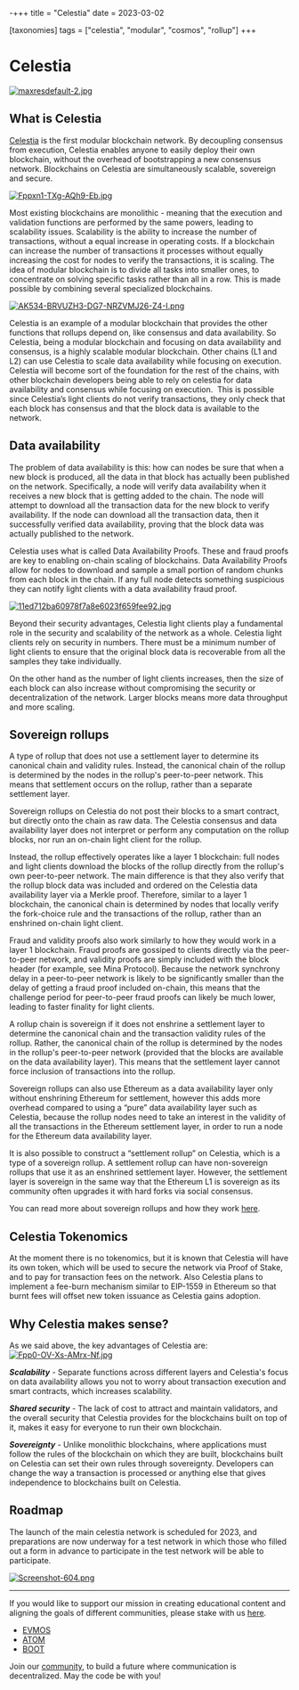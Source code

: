 -+++
title = "Celestia"
date = 2023-03-02

[taxonomies]
tags = ["celestia", "modular", "cosmos", "rollup"]
+++

# Celestia #

[![maxresdefault-2.jpg](https://i.postimg.cc/HxmNk6xX/maxresdefault-2.jpg)](https://postimg.cc/CZv7vHbx)

## What is Celestia ##

[Celestia](https://celestia.org/) is the first modular blockchain network. By decoupling consensus from execution, Celestia enables anyone to easily deploy their own
blockchain, without the overhead of bootstrapping a new consensus network. Blockchains on Celestia are simultaneously scalable, sovereign and secure.

<!-- more -->

[![Fppxn1-TXg-AQh9-Eb.jpg](https://i.postimg.cc/brhtZFS0/Fppxn1-TXg-AQh9-Eb.jpg)](https://postimg.cc/Hc6xKz2j)

Most existing blockchains are monolithic - meaning that the execution and validation functions are performed by the same powers, leading to scalability issues.
Scalability is the ability to increase the number of transactions, without a equal increase in operating costs. If a blockchain can increase the number of transactions
it processes without equally increasing the cost for nodes to verify the transactions, it is scaling. The idea of modular blockchain is to divide all tasks into smaller
ones, to concentrate on solving specific tasks rather than all in a row. This is made possible by combining several specialized blockchains.

[![AK534-BRVUZH3-DG7-NRZVMJ26-Z4-I.png](https://i.postimg.cc/vm4qhDqq/AK534-BRVUZH3-DG7-NRZVMJ26-Z4-I.png)](https://postimg.cc/XZ0k7N0d)

Celestia is an example of a modular blockchain that provides the other functions that rollups depend on, like consensus and data availability.
So Celestia, being a modular blockchain and focusing on data availability and consensus, is a highly scalable modular blockchain. Other chains (L1 and L2) can use
Celestia to scale data availability while focusing on execution. Celestia will become sort of the foundation for the rest of the chains, with other blockchain developers
being able to rely on celestia for data availability and consensus while focusing on execution.  This is possible since Celestia’s light clients do not verify
transactions, they only check that each block has consensus and that the block data is available to the network.

## Data availability ##

The problem of data availability is this: how can nodes be sure that when a new block is produced, all the data in that block has actually been published on the
network. Specifically, a node will verify data availability when it receives a new block that is getting added to the chain. The node will attempt to download all the
transaction data for the new block to verify availability. If the node can download all the transaction data, then it successfully verified data availability, proving
that the block data was actually published to the network. 

Celestia uses what is called Data Availability Proofs. These and fraud proofs are key to enabling on-chain scaling of blockchains. Data Availability Proofs allow for
nodes to download and sample a small portion of random chunks from each block in the chain. If any full node detects something suspicious they can notify light
clients with a data availability fraud proof.

[![11ed712ba60978f7a8e6023f659fee92.jpg](https://i.postimg.cc/BZFvygPs/11ed712ba60978f7a8e6023f659fee92.jpg)](https://postimg.cc/kDn9RWyh)

Beyond their security advantages, Celestia light clients play a fundamental role in the security and scalability of the network as a whole. Celestia light clients
rely on security in numbers. There must be a minimum number of light clients to ensure that the original block data is recoverable from all the samples they take
individually.

On the other hand as the number of light clients increases, then the size of each block can also increase without compromising the security or decentralization of the
network. Larger blocks means more data throughput and more scaling.

## Sovereign rollups ##

A type of rollup that does not use a settlement layer to determine its canonical chain and validity rules. Instead, the canonical chain of the rollup is determined by
the nodes in the rollup's peer-to-peer network. This means that settlement occurs on the rollup, rather than a separate settlement layer.

Sovereign rollups on Celestia do not post their blocks to a smart contract, but directly onto the chain as raw data. The Celestia consensus and data availability
layer does not interpret or perform any computation on the rollup blocks, nor run an on-chain light client for the rollup.

Instead, the rollup effectively operates like a layer 1 blockchain: full nodes and light clients download the blocks of the rollup directly from the rollup's own
peer-to-peer network. The main difference is that they also verify that the rollup block data was included and ordered on the Celestia data availability layer via
a Merkle proof. Therefore, similar to a layer 1 blockchain, the canonical chain is determined by nodes that locally verify the fork-choice rule and the transactions
of the rollup, rather than an enshrined on-chain light client.

Fraud and validity proofs also work similarly to how they would work in a layer 1 blockchain. Fraud proofs are gossiped to clients directly via the peer-to-peer
network, and validity proofs are simply included with the block header (for example, see Mina Protocol). Because the network synchrony delay in a peer-to-peer
network is likely to be significantly smaller than the delay of getting a fraud proof included on-chain, this means that the challenge period for peer-to-peer
fraud proofs can likely be much lower, leading to faster finality for light clients.

A rollup chain is sovereign if it does not enshrine a settlement layer to determine the canonical chain and the transaction validity rules of the rollup. Rather, the
canonical chain of the rollup is determined by the nodes in the rollup's peer-to-peer network (provided that the blocks are available on the data availability layer).
This means that the settlement layer cannot force inclusion of transactions into the rollup.

Sovereign rollups can also use Ethereum as a data availability layer only without enshrining Ethereum for settlement, however this adds more overhead compared to
using a “pure” data availability layer such as Celestia, because the rollup nodes need to take an interest in the validity of all the transactions in the Ethereum
settlement layer, in order to run a node for the Ethereum data availability layer.

It is also possible to construct a “settlement rollup” on Celestia, which is a type of a sovereign rollup. A settlement rollup can have non-sovereign rollups that
use it as an enshrined settlement layer. However, the settlement layer is sovereign in the same way that the Ethereum L1 is sovereign as its community often upgrades
it with hard forks via social consensus.

You can read more about sovereign rollups and how they work [here](https://blog.celestia.org/sovereign-rollup-chains/#rollups-on-celestia).

## Celestia Tokenomics ##

At the moment there is no tokenomics, but it is known that Celestia will have its own token, which will be used to secure the network via Proof of Stake, and to pay
for transaction fees on the network. Also Celestia plans to implement a fee-burn mechanism similar to EIP-1559 in Ethereum so that burnt fees will offset new token
issuance as Celestia gains adoption.

## Why Celestia makes sense? ##

As we said above, the key advantages of Celestia are:
[![Fpp0-OV-Xs-AMrx-Nf.jpg](https://i.postimg.cc/NFRCqVmW/Fpp0-OV-Xs-AMrx-Nf.jpg)](https://postimg.cc/5QNS8sP3)

***Scalability*** - Separate functions across different layers and Celestia's focus on data availability allows you not to worry about transaction execution and smart
contracts, which increases scalability. 

***Shared security*** - The lack of cost to attract and maintain validators, and the overall security that Celestia provides for the blockchains built on top of it,
makes it easy for everyone to run their own blockchain.

***Sovereignty*** - Unlike monolithic blockchains, where applications must follow the rules of the blockchain on which they are built, blockchains built on Celestia
can set their own rules through sovereignty. Developers can change the way a transaction is processed or anything else that gives independence to blockchains built
on Celestia.

## Roadmap ##

The launch of the main celestia network is scheduled for 2023, and preparations are now underway for a test network in which those who filled out a form in advance
to participate in the test network will be able to participate.

[![Screenshot-604.png](https://i.postimg.cc/fTrCqDGJ/Screenshot-604.png)](https://postimg.cc/hfVVfWPB)

-----------------------------------------------------------------------------------------------------------------------------------------------------------

If you would like to support our mission in creating educational content and aligning the goals of different communities, please stake with us [here](https://www.citizencosmos.space/staking). 

- [EVMOS](https://wallet.keplr.app/chains/evmos?modal=validator&chain=evmos_9001-2&validator_address=evmosvaloper1mtwvpdd57gpkyejd566s24afr9zm5ryq8gwpvj) 
- [ATOM](https://wallet.keplr.app/chains/cosmos-hub?modal=validator&chain=cosmoshub-4&validator_address=cosmosvaloper1e859xaue4k2jzqw20cv6l7p3tmc378pc3k8g2u) 
- [BOOT](https://wallet.keplr.app/chains/bostrom?modal=validator&chain=bostrom&validator_address=bostromvaloper1f7nx65pmayfenpfwzwaamwas4ygmvalqj6dz5r)

Join our [community](https://discord.gg/kJaG3EucCX), to build a future where communication is decentralized. May the code be with you!
